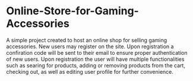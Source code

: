 # Online-Store-for-Gaming-Accessories

A simple project created to host an online shop for selling gaming accessories. New users may register on the site. Upon registration a confiration code will be sent to their email to ensure proper authentication of new users. Upon registration the user will have multiple functionalities such as searing for products, adding or removing products from the cart, checking out, as well as editing user profile for further convenience.